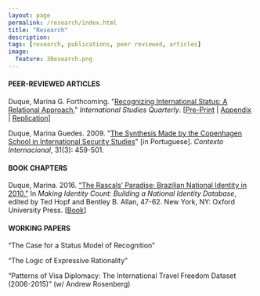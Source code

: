 ```yaml
---
layout: page
permalink: /research/index.html
title: "Research"
description:
tags: [research, publications, peer reviewed, articles]
image:
  feature: 3Research.png
---
```


#### PEER-REVIEWED ARTICLES

Duque, Marina G. Forthcoming. "<a href="https://doi.org/10.1093/isq/sqy001" target="_blank">Recognizing International Status: A Relational Approach.</a>" _International Studies Quarterly_. [<a href="https://doi.org/10.1093/isq/sqy001" target="_blank">Pre-Print</a> \| <a href="https://doi.org/10.1093/isq/sqy001" target="_blank">Appendix</a> \| <a href="https://doi.org/10.7910/DVN/4K7SQC" target="_blank">Replication</a>]

Duque, Marina Guedes. 2009. "<a href="http://www.scielo.br/pdf/cint/v31n3/v31n3a03.pdf" target="_blank">The Synthesis Made by the Copenhagen School in International Security Studies</a>" [in Portuguese]. _Contexto Internacional_, 31(3): 459-501.


#### BOOK CHAPTERS

Duque, Marina. 2016. <a href="http://www.scielo.br/pdf/cint/v31n3/v31n3a03.pdf" target="_blank">“The Rascals’ Paradise: Brazilian National Identity in 2010.”</a> In _Making Identity Count: Building a National Identity Database_, edited by Ted Hopf and Bentley B. Allan, 47-62. New York, NY: Oxford University Press. [<a href="https://www.amazon.com/dp/019025548X/ref=cm_sw_r_tw_dp_U_x_0kJ-AbVP1RXW9" target="_blank">Book</a>]


#### WORKING PAPERS

“The Case for a Status Model of Recognition”

“The Logic of Expressive Rationality”

“Patterns of Visa Diplomacy: The International Travel Freedom Dataset (2006-2015)” (w/ Andrew Rosenberg)
